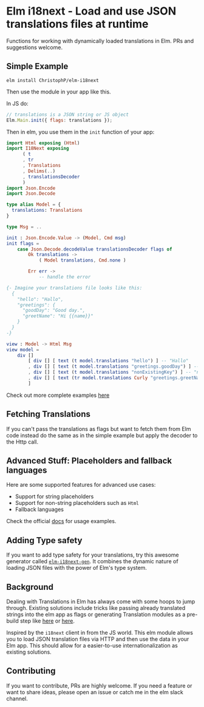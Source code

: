 # Elm i18next - Load and use JSON translations files at runtime

Functions for working with dynamically loaded translations in Elm.
PRs and suggestions welcome.

## Simple Example

```elm install ChristophP/elm-i18next```

Then use the module in your app like this.

In JS do:
```js
// translations is a JSON string or JS object
Elm.Main.init({ flags: translations });
```

Then in elm, you use them in the `init` function of your app:

```elm
import Html exposing (Html)
import I18Next exposing
      ( t
      , tr
      , Translations
      , Delims(..)
      , translationsDecoder
      )
import Json.Encode
import Json.Decode

type alias Model = {
  translations: Translations
}

type Msg = ..

init : Json.Encode.Value -> (Model, Cmd msg)
init flags =
    case Json.Decode.decodeValue translationsDecoder flags of
        Ok translations ->
            ( Model translations, Cmd.none )

        Err err ->
            -- handle the error

{- Imagine your translations file looks like this:
  {
    "hello": "Hallo",
    "greetings": {
      "goodDay": "Good day.",
      "greetName": "Hi {{name}}"
    }
  }
-}

view : Model -> Html Msg
view model =
    div []
        [ div [] [ text (t model.translations "hello") ] -- "Hallo"
        , div [] [ text (t model.translations "greetings.goodDay") ] -- "Good day."
        , div [] [ text (t model.translations "nonExistingKey") ] -- "nonExistingKey"
        , div [] [ text (tr model.translations Curly "greetings.greetName" [("name", "Peter")]) ] -- "Hi Peter"
        ]
```

Check out more complete examples [here](https://github.com/ChristophP/elm-i18next/tree/master/examples)

## Fetching Translations

If you can't pass the translations as flags but want to fetch them from Elm code
instead do the same as in the simple example but apply the decoder to the Http call.

## Advanced Stuff: Placeholders and fallback languages

Here are some supported features for advanced use cases:
- Support for string placeholders
- Support for non-string placeholders such as `Html`
- Fallback languages

Check the official
[docs](http://package.elm-lang.org/packages/ChristophP/elm-i18next/latest/I18Next)
for usage examples.

## Adding Type safety

If you want to add type safety for your translations, try this awesome generator
called [`elm-i18next-gen`](https://github.com/yonigibbs/elm-i18next-gen).
It combines the dynamic nature of loading JSON files with the power of Elm's type system.

## Background

Dealing with Translations in Elm has always come with some hoops to jump
through. Existing solutions include tricks like passing already translated
strings into the elm app as flags or generating Translation modules as a
pre-build step like
[here](https://github.com/ChristophP/elm-i18n-module-generator) or
[here](https://github.com/iosphere/elm-i18n).

Inspired by the `i18next` client in from the JS world. This elm module
allows you to load JSON translation files via HTTP and then use the
data in your Elm app. This should allow for a easier-to-use
internationalization as existing solutions.


## Contributing

If you want to contribute, PRs are highly welcome. If you need a feature or want
to share ideas, please open an issue or catch me in the elm slack channel.
